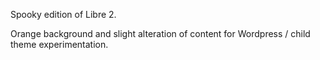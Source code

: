 Spooky edition of Libre 2.

Orange background and slight alteration of content for Wordpress / child theme experimentation.
